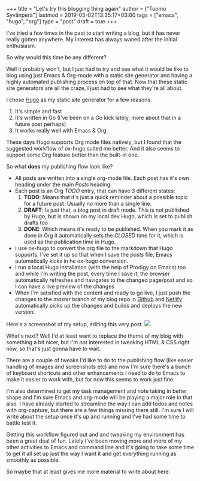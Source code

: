 +++
title = "Let's try this blogging thing again"
author = ["Tuomo Syvänperä"]
lastmod = 2019-05-02T13:35:17+03:00
tags = ["emacs", "hugo", "org"]
type = "post"
draft = true
+++

I've tried a few times in the past to start writing a blog, but it has never
really gotten anywhere. My interest has always waned after the initial
enthusiasm.

So why would this time be any different?

Well it probably won't, but I just had to try and see what it would be like
to blog using just Emacs & Org-mode with a static site generator and having
a highly automated publishing process on top of that.
Now that these static site generators are all the craze, I just had to see
what they're all about.

I chose [Hugo](https://gohugo.io/) as my static site generator for a few reasons.

1.  It's simple and fast
2.  It's written in Go (I've been on a Go kick lately, more about that in a
    future post perhaps)
3.  It works really well with Emacs & Org

These days Hugo supports Org mode files natively, but I found that the
suggested workflow of ox-hugo suited me better. And it also seems to
support some Org feature better than the built-in one.

So what **does** my publishing flow look like?

-   All posts are written into a single org-mode file. Each post has it's
    own heading under the main _Posts_ heading.
-   Each post is an Org _TODO_ entry, that can have 3 different states:
    1.  **TODO**: Means that it's just a quick reminder about a possible topic for a
        future post. Usually no  more than a single line.
    2.  **DRAFT**: Is just that, a blog post in draft mode. This is not published by
        Hugo, but is shown on my local dev Hugo, which is set to publish drafts too
    3.  **DONE**: Which means it's ready to be published. When you mark it as done in
        Org it automatically sets the _CLOSED_ time for it, which is used as the
        publication time in Hugo.
-   I use ox-hugo to convert the org file to the markdown that Hugo
    supports. I've set it up so that when I save the _posts_ file, Emacs
    automatically kicks in he ox-hugo conversion.
-   I run a local Hugo installation (with the help of Prodigy on Emacs) too and
    while I'm writing the post, every time I save it, the browser automatically
    refreshes and navigates to the changed page/post and so I can have a live
    preview of the changes
-   When I'm satisfied with the content and ready to go live, I just push the
    changes to the _master_ branch of my blog repo in [Github](https://github.com/) and [Netlify](http://www.netlify.com)
    automatically picks up the changes and builds and deploys the new version.

Here's a screenshot of my setup, editing this very post.
![](/images/img-2019-05-02-132213.png)

What's next? Well I'd at least want to replace the theme of my blog with
something a bit nicer, but I'm not interested in tweaking HTML & CSS right
now, so that's just gonna have to wait.

There are a couple of tweaks I'd like to do to the publishing flow (like
easier handling of images and screenshots etc) and now I'm sure there's
a bunch of keyboard shortcuts and other enhancements I need to do to Emacs
to make it easier to work with, but for now this seems to work just fine.

I'm also determined to get my task management and note taking in better shape
and I'm sure Emacs and org-mode will be playing a major role in that also.
I have already started to streamline the way I can add todos and notes with
org-capture, but there are a few things missing there still. I'm sure I will
write about the setup once it's up and running and I've had some time to battle
test it.

Getting this workflow figured out and and tweaking my environment has been a
great deal of fun. Lately I've been moving more and more of my other activities
to Emacs and command line and it's going to take some time to get it all set up
just the way I want it and get everything running as smoothly as possible.

So maybe that at least gives me more material to write about here.
